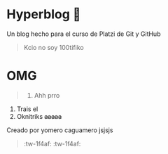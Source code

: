 # Hyperblog 💚
Un blog hecho para el curso de Platzi de Git y GitHub
> Kcio no soy 100tifiko
# OMG
> 1. Ahh prro
1. Trais el
1. Oknitriks
~~aaaaa~~

Creado por yomero caguamero jsjsjs

> :tw-1f4af: :tw-1f4af: